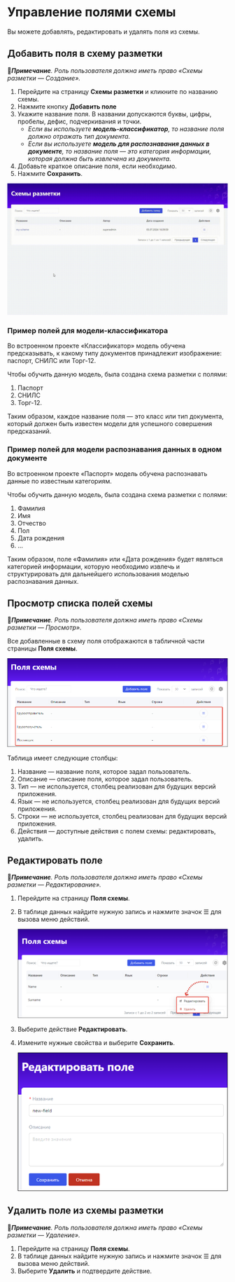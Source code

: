 # Управление полями схемы

Вы можете добавлять, редактировать и удалять поля из схемы.

## Добавить поля в схему разметки

:large_blue_diamond:***Примечание**. Роль пользователя должна иметь право «Схемы разметки — Создание».*

1. Перейдите на страницу **Схемы разметки** и кликните по названию схемы.
1. Нажмите кнопку **Добавить поле**
1. Укажите название поля. В названии допускаются буквы, цифры, пробелы, дефис, подчеркивания и точки.
   * *Если вы используете **модель-классификатор**, то название поля должно отражать тип документа.*
   * *Если вы используете **модель для распознавания данных в документе**, то название поля — это категория информации, которая должна быть извлечена из документа.*
1. Добавьте краткое описание поля, если необходимо.
1. Нажмите **Сохранить**.

![](<../../../../.gitbook/assets1/primo-ai/user-guide/go-to-schema-fields.gif>)

### Пример полей для модели-классификатора

Во встроенном проекте «Классификатор» модель обучена предсказывать, к какому типу документов принадлежит изображение: паспорт, СНИЛС или Торг-12.

Чтобы обучить данную модель, была создана схема разметки с полями:
1. Паспорт
2. СНИЛС
3. Торг-12.

Таким образом, каждое название поля — это класс или тип документа, который должен быть известен модели для успешного совершения предсказаний.

### Пример полей для модели распознавания данных в одном документе

Во встроенном проекте «Паспорт» модель обучена распознавать данные по известным категориям.

Чтобы обучить данную модель, была создана схема разметки с полями:
1. Фамилия
2. Имя
3. Отчество
4. Пол
5. Дата рождения
6. ...

Таким образом, поле «Фамилия» или «Дата рождения» будет являться категорией информации, которую необходимо извлечь и структурировать для дальнейшего использования моделью распознавания данных. 


## Просмотр списка полей схемы

:large_blue_diamond:***Примечание**. Роль пользователя должна иметь право «Схемы разметки — Просмотр».*

Все добавленные в схему поля отображаются в табличной части страницы **Поля схемы**.

![](<../../../../.gitbook/assets1/primo-ai/user-guide/scheme-fields-list.png>)

Таблица имеет следующие столбцы:
1. Название — название поля, которое задал пользователь.
2. Описание — описание поля, которое задал пользователь.
3. Тип — не используется, столбец реализован для будущих версий приложения.
4. Язык — не используется, столбец реализован для будущих версий приложения.
5. Строки — не используется, столбец реализован для будущих версий приложения.
6. Действия — доступные действия с полем схемы: редактировать, удалить.

## Редактировать поле

:large_blue_diamond:***Примечание**. Роль пользователя должна иметь право «Схемы разметки — Редактирование».*

1. Перейдите на страницу **Поля схемы**.
1. В таблице данных найдите нужную запись и нажмите значок ☰ для вызова меню действий.

   ![](<../../../../.gitbook/assets1/primo-ai/user-guide/fields-actions.png>)

1. Выберите действие **Редактировать**.
1. Измените нужные свойства и выберите **Сохранить**.

   ![](<../../../../.gitbook/assets1/primo-ai/user-guide/edit-field-form.png>)


## Удалить поле из схемы разметки

:large_blue_diamond:***Примечание**. Роль пользователя должна иметь право «Схемы разметки — Удаление».*

1. Перейдите на страницу **Поля схемы**.
1. В таблице данных найдите нужную запись и нажмите значок ☰ для вызова меню действий.
1. Выберите **Удалить** и подтвердите действие.
